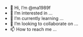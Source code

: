 - 👋 Hi, I’m @ma1989f
- 👀 I’m interested in ...
- 🌱 I’m currently learning ...
- 💞️ I’m looking to collaborate on ...
- 📫 How to reach me ...

<!---
ma1989f/ma1989f is a ✨ special ✨ repository because its `README.md` (this file) appears on your GitHub profile.
You can click the Preview link to take a look at your changes.
--->

